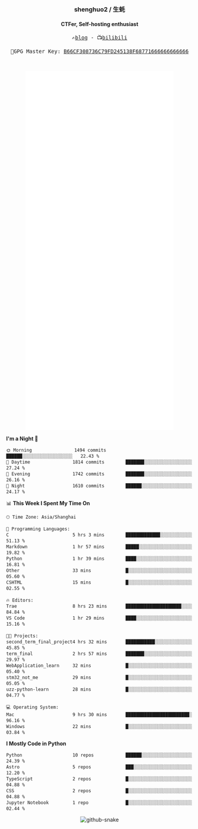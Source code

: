 <h3 align="center"> shenghuo2 / 生蚝 </h3>
<h4 align="center" >CTFer, Self-hosting enthusiast</h3>


<p align="center">
  <samp>
    ✍️<a href="https://blog.shenghuo2.top/">blog</a> -
    📺<a href="https://space.bilibili.com/85894935">bilibili</a>
  </samp>
</p>
<p align="center">
  <samp>
     🔐GPG Master Key: <a align="center" href="https://github.com/shenghuo2.gpg">B66CF308736C79FD245138F68771666666666666</a>
  </samp>
</p>
<br>
<p align="center">
  <a href="https://github.com/shenghuo2">
    <img width="400" align="top" src="https://github.com/shenghuo2/shenghuo2/blob/main/metrics.left.svg" />
  </a>
  <a href="https://github.com/shenghuo2">
    <img width="400" align="top" src="https://github.com/shenghuo2/shenghuo2/blob/main/metrics.right.svg" />
  </a>
</p>


<!--START_SECTION:waka-->
**I'm a Night 🦉** 

```text
🌞 Morning                1494 commits        ██████░░░░░░░░░░░░░░░░░░░   22.43 % 
🌆 Daytime                1814 commits        ███████░░░░░░░░░░░░░░░░░░   27.24 % 
🌃 Evening                1742 commits        ███████░░░░░░░░░░░░░░░░░░   26.16 % 
🌙 Night                  1610 commits        ██████░░░░░░░░░░░░░░░░░░░   24.17 % 
```


📊 **This Week I Spent My Time On** 

```text
🕑︎ Time Zone: Asia/Shanghai

💬 Programming Languages: 
C                        5 hrs 3 mins        █████████████░░░░░░░░░░░░   51.13 % 
Markdown                 1 hr 57 mins        █████░░░░░░░░░░░░░░░░░░░░   19.82 % 
Python                   1 hr 39 mins        ████░░░░░░░░░░░░░░░░░░░░░   16.81 % 
Other                    33 mins             █░░░░░░░░░░░░░░░░░░░░░░░░   05.60 % 
CSHTML                   15 mins             █░░░░░░░░░░░░░░░░░░░░░░░░   02.55 % 

🔥 Editors: 
Trae                     8 hrs 23 mins       █████████████████████░░░░   84.84 % 
VS Code                  1 hr 29 mins        ████░░░░░░░░░░░░░░░░░░░░░   15.16 % 

🐱‍💻 Projects: 
second_term_final_project4 hrs 32 mins       ███████████░░░░░░░░░░░░░░   45.85 % 
term_final               2 hrs 57 mins       ███████░░░░░░░░░░░░░░░░░░   29.97 % 
WebApplication_learn     32 mins             █░░░░░░░░░░░░░░░░░░░░░░░░   05.40 % 
stm32_not_me             29 mins             █░░░░░░░░░░░░░░░░░░░░░░░░   05.05 % 
uzz-python-learn         28 mins             █░░░░░░░░░░░░░░░░░░░░░░░░   04.77 % 

💻 Operating System: 
Mac                      9 hrs 30 mins       ████████████████████████░   96.16 % 
Windows                  22 mins             █░░░░░░░░░░░░░░░░░░░░░░░░   03.84 % 
```

**I Mostly Code in Python** 

```text
Python                   10 repos            ██████░░░░░░░░░░░░░░░░░░░   24.39 % 
Astro                    5 repos             ███░░░░░░░░░░░░░░░░░░░░░░   12.20 % 
TypeScript               2 repos             █░░░░░░░░░░░░░░░░░░░░░░░░   04.88 % 
CSS                      2 repos             █░░░░░░░░░░░░░░░░░░░░░░░░   04.88 % 
Jupyter Notebook         1 repo              █░░░░░░░░░░░░░░░░░░░░░░░░   02.44 % 
```




<!--END_SECTION:waka-->


<div align="center">
  <picture>
    <source media="(prefers-color-scheme: dark)" srcset="https://gist.githubusercontent.com/shenghuo2/bfce20b14ab0484cef03bae6e60e0b3a/raw/github-snake-dark.svg" />
    <source media="(prefers-color-scheme: light)" srcset="https://gist.githubusercontent.com/shenghuo2/bfce20b14ab0484cef03bae6e60e0b3a/raw/github-snake.svg" />
    <img alt="github-snake" src="https://gist.githubusercontent.com/shenghuo2/bfce20b14ab0484cef03bae6e60e0b3a/raw/github-snake.svg" />
  </picture>
</div>

<!--
**shenghuo2/shenghuo2** is a ✨ _special_ ✨ repository because its `README.md` (this file) appears on your GitHub profile.

Here are some ideas to get you started:

- 🔭 I’m currently working on ...
- 🌱 I’m currently learning ...
- 👯 I’m looking to collaborate on ...
- 🤔 I’m looking for help with ...
- 💬 Ask me about ...
- 📫 How to reach me: ...
- 😄 Pronouns: ...
- ⚡ Fun fact: ...
-->
